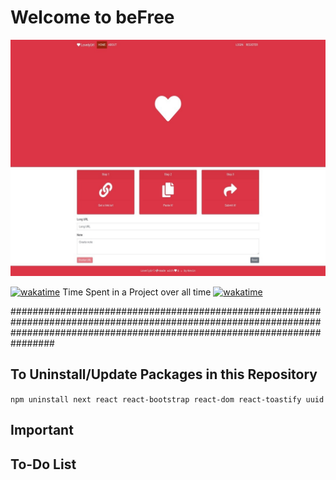 # Welcome to beFree

![LovelyUrl - Shorten your URLs](screenshot.png)

[![wakatime](https://wakatime.com/badge/github/kirasiris/befree.svg)](https://wakatime.com/badge/github/kirasiris/befree)
Time Spent in a Project over all time
[![wakatime](https://wakatime.com/badge/user/684e12ee-ee44-4f33-8d51-0e2cd1e90dab/project/d5d71a2b-dfa0-493a-968e-37372d302991.svg)](https://wakatime.com/badge/user/684e12ee-ee44-4f33-8d51-0e2cd1e90dab/project/d5d71a2b-dfa0-493a-968e-37372d302991)

################################################################################################################################################################################

## To Uninstall/Update Packages in this Repository

`npm uninstall next react react-bootstrap react-dom react-toastify uuid`

## Important

## To-Do List
